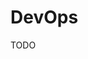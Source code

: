 # DevOps

TODO

<!--
https://app.pluralsight.com/paths/skill/understanding-devops

https://www.linkedin.com/learning/devops-foundations-accelerating-continuous-delivery-in-the-enterprise/take-your-ci-cd-to-the-next-level
https://www.linkedin.com/learning/devops-foundations-lean-and-agile/lean-and-agile-in-devops-3
https://www.linkedin.com/learning/devops-foundations/development-and-operations-2
https://www.linkedin.com/learning/software-testing-foundations-continuous-testing-and-devops/what-should-testers-know-about-devops
https://www.linkedin.com/learning/devops-foundations-your-first-project/your-first-project-devopsified
-->
